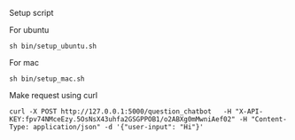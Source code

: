 
Setup script

For ubuntu

``` 
sh bin/setup_ubuntu.sh
```

For mac 

``` 
sh bin/setup_mac.sh
```


Make request using curl 
```
curl -X POST http://127.0.0.1:5000/question_chatbot   -H "X-API-KEY:fpv74NMceEzy.5OsNsX43uhfa2GSGPPOB1/o2ABXg0mMwniAef02" -H "Content-Type: application/json" -d '{"user-input": "Hi"}'
```
